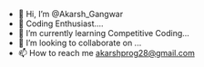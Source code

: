 - 👋 Hi, I’m @Akarsh_Gangwar
- 👀 Coding Enthusiast....
- 🌱 I’m currently learning Competitive Coding...
- 💞️ I’m looking to collaborate on ...
- 📫 How to reach me akarshprog28@gmail.com

<!---
akarshgangwar28/akarshgangwar28 is a ✨ special ✨ repository because its `README.md` (this file) appears on your GitHub profile.
You can click the Preview link to take a look at your changes.
--->

